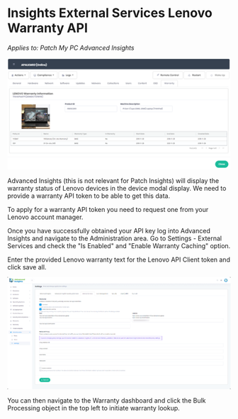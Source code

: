 # Insights External Services Lenovo Warranty API

_Applies to: Patch My PC Advanced Insights_

![](/_images/image-(1291).png "Device Warranty Page")

Advanced Insights (this is not relevant for Patch Insights)  will display the warranty status of Lenovo devices in the device modal display. We need to provide a warranty API token to be able to get this data.

To apply for a warranty API token you need to request one from your Lenovo account manager.

Once you have successfully obtained your API key log into Advanced Insights and navigate to the Administration area. Go to Settings - External Services and check the "Is Enabled" and "Enable Warranty Caching" option.

Enter the provided Lenovo warranty text for the Lenovo API Client token and click save all.

![](/_images/image-(1292).png "External Services Warranty Lenovo API Key")

You can then navigate to the Warranty dashboard and click the Bulk Processing object in the top left to initiate warranty lookup.